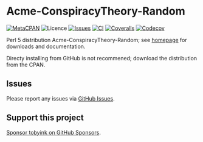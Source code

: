 # Acme-ConspiracyTheory-Random

[![MetaCPAN](https://img.shields.io/cpan/v/Acme-ConspiracyTheory-Random.svg)](https://metacpan.org/release/Acme-ConspiracyTheory-Random)
![Licence](https://img.shields.io/cpan/l/Acme-ConspiracyTheory-Random)
[![Issues](https://img.shields.io/github/issues/tobyink/p5-acme-conspiracytheory-random)](https://github.com/tobyink/p5-acme-conspiracytheory-random/issues)
[![CI](https://github.com/tobyink/p5-acme-conspiracytheory-random/workflows/CI/badge.svg)](https://github.com/tobyink/p5-acme-conspiracytheory-random/actions)
[![Coveralls](https://coveralls.io/repos/tobyink/p5-acme-conspiracytheory-random/badge.svg?branch=master&amp;service=github)](https://coveralls.io/github/tobyink/p5-acme-conspiracytheory-random)
[![Codecov](https://codecov.io/gh/tobyink/p5-acme-conspiracytheory-random/branch/master/graph/badge.svg)](https://codecov.io/gh/tobyink/p5-acme-conspiracytheory-random)

Perl 5 distribution Acme-ConspiracyTheory-Random; see [homepage](https://metacpan.org/release/Acme-ConspiracyTheory-Random)
for downloads and documentation.

Directy installing from GitHub is not recommened; download the distribution
from the CPAN.

## Issues

Please report any issues via [GitHub Issues](https://github.com/tobyink/p5-acme-conspiracytheory-random/issues).

## Support this project

[Sponsor tobyink on GitHub Sponsors](https://github.com/sponsors/tobyink).
